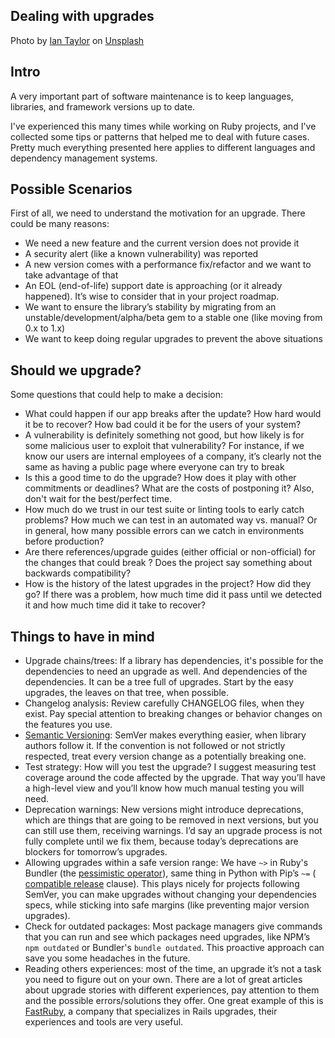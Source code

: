 ## Dealing with upgrades

Photo by <a href="https://unsplash.com/@carrier_lost?utm_source=unsplash&utm_medium=referral&utm_content=creditCopyText">Ian Taylor</a> on <a href="https://unsplash.com/s/photos/better?utm_source=unsplash&utm_medium=referral&utm_content=creditCopyText">Unsplash</a>

## Intro

A very important part of software maintenance is to keep languages, libraries, and framework versions up to date.

I've experienced this many times while working on Ruby projects, and I've collected some tips or patterns that helped me to deal with future cases. Pretty much everything presented here applies to different languages and dependency management systems.

## Possible Scenarios

First of all, we need to understand the motivation for an upgrade. There could be many reasons:

* We need a new feature and the current version does not provide it
* A security alert (like a known vulnerability) was reported
* A new version comes with a performance fix/refactor and we want to take advantage of that
* An EOL (end-of-life) support date is approaching (or it already happened). It’s wise to consider that in your project roadmap.
* We want to ensure the library’s stability by migrating from an unstable/development/alpha/beta gem to a stable one (like moving from 0.x to 1.x)
* We want to keep doing regular upgrades to prevent the above situations

## Should we upgrade?

Some questions that could help to make a decision:

* What could happen if our app breaks after the update? How hard would it be to recover? How bad could it be for the users of your system?
* A vulnerability is definitely something not good, but how likely is for some malicious user to exploit that vulnerability? For instance, if we know our users are internal employees of a company, it’s clearly not the same as having a public page where everyone can try to break
* Is this a good time to do the upgrade? How does it play with other commitments or deadlines? What are the costs of postponing it? Also, don't wait for the best/perfect time.
* How much do we trust in our test suite or linting tools to early catch problems? How much we can test in an automated way vs. manual? Or in general, how many possible errors can we catch in environments before production?
* Are there references/upgrade guides (either official or non-official) for the changes that could break ? Does the project say something about backwards compatibility?
* How is the history of the latest upgrades in the project? How did they go? If there was a problem, how much time did it pass until we detected it and how much time did it take to recover?

## Things to have in mind

* Upgrade chains/trees: If a library has dependencies, it's possible for the dependencies to need an upgrade as well. And dependencies of the dependencies. It can be a tree full of upgrades. Start by the easy upgrades, the leaves on that tree, when possible.
* Changelog analysis: Review carefully CHANGELOG files, when they exist. Pay special attention to breaking changes or behavior changes on the features you use.
* [Semantic Versioning](http://semver.org/): SemVer makes everything easier, when library authors follow it. If the convention is not followed or not strictly respected, treat every version change as a potentially breaking one.
* Test strategy: How will you test the upgrade? I suggest measuring test coverage around the code affected by the upgrade. That way you’ll have a high-level view and you’ll know how much manual testing you will need.
* Deprecation warnings: New versions might introduce deprecations, which are things that are going to be removed in next versions, but you can still use them, receiving warnings. I’d say an upgrade process is not fully complete until we fix them, because today’s deprecations are blockers for tomorrow’s upgrades.
* Allowing upgrades within a safe version range: We have `~>` in Ruby's Bundler (the  [pessimistic operator](https://guides.rubygems.org/patterns/#pessimistic-version-constraint)), same thing in Python with Pip’s `~=` ( [compatible release](https://www.python.org/dev/peps/pep-0440/#compatible-release) clause). This plays nicely for projects following SemVer, you can make upgrades without changing your dependencies specs, while sticking into safe margins (like preventing major version upgrades).
* Check for outdated packages: Most package managers give commands that you can run and see which packages need upgrades, like NPM’s `npm outdated` or Bundler's `bundle outdated`. This proactive approach can save you some headaches in the future.
* Reading others experiences: most of the time, an upgrade it’s not a task you need to figure out on your own. There are a lot of great articles about upgrade stories with different experiences, pay attention to them and the possible errors/solutions they offer. One great example of this is [FastRuby](https://www.fastruby.io), a company that specializes in Rails upgrades, their experiences and tools are very useful.

